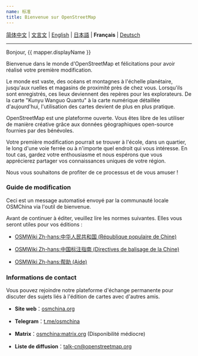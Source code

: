 ```yaml
---
name: 标准
title: Bienvenue sur OpenStreetMap
---
```


[简体中文](https://osmchina.org/pages/welcome/default/zh-Hans.html) | [文言文](https://osmchina.org/pages/welcome/default/zh-classical.html) | [English](https://osmchina.org/pages/welcome/default/en.html) | [日本語](https://osmchina.org/pages/welcome/default/ja.html) | **Français** | [Deutsch](https://osmchina.org/pages/welcome/default/de.html)

<hr/>

Bonjour, {{ mapper.displayName }}

Bienvenue dans le monde d'OpenStreetMap et félicitations pour avoir réalisé votre première modification.

Le monde est vaste, des océans et montagnes à l'échelle planétaire, jusqu'aux ruelles et magasins de proximité près de chez vous. Lorsqu'ils sont enregistrés, ces lieux deviennent des repères pour les explorateurs. De la carte "Kunyu Wanguo Quantu" à la carte numérique détaillée d'aujourd'hui, l'utilisation des cartes devient de plus en plus pratique.

OpenStreetMap est une plateforme ouverte. Vous êtes libre de les utiliser de manière créative grâce aux données géographiques open-source fournies par des bénévoles.

Votre première modification pourrait se trouver à l'école, dans un quartier, le long d'une voie ferrée ou à n'importe quel endroit qui vous intéresse. En tout cas, gardez votre enthousiasme et nous espérons que vous apprécierez partager vos connaissances uniques de votre région.

Nous vous souhaitons de profiter de ce processus et de vous amuser !

### Guide de modification

Ceci est un message automatisé envoyé par la communauté locale OSMChina via l'outil de bienvenue.

Avant de continuer à éditer, veuillez lire les normes suivantes. Elles vous seront utiles pour vos éditions :

* [OSMWiki Zh-hans:中华人民共和国 (République populaire de Chine)](https://wiki.openstreetmap.org/wiki/Zh-hans:%E4%B8%AD%E5%8D%8E%E4%BA%BA%E6%B0%91%E5%85%B1%E5%92%8C%E5%9B%BD)

* [OSMWiki Zh-hans:中国标注指南 (Directives de balisage de la Chine)](https://wiki.openstreetmap.org/wiki/Zh-hans:%E4%B8%AD%E5%9B%BD%E6%A0%87%E6%B3%A8%E6%8C%87%E5%8D%97)

* [OSMWiki Zh-hans:帮助 (Aide)](https://wiki.openstreetmap.org/wiki/Zh-hans:%E5%B8%AE%E5%8A%A9)

### Informations de contact

Vous pouvez rejoindre notre plateforme d'échange permanente pour discuter des sujets liés à l'édition de cartes avec d'autres amis.

* **Site web**：[osmchina.org](https://osmchina.org)

* **Telegram**：[t.me/osmchina](https://t.me/osmchina)

* **Matrix**：[osmchina:matrix.org](https://matrix.to/#/#osmchina:matrix.org) (Disponibilité médiocre)

* **Liste de diffusion**：[talk-cn@openstreetmap.org](mailto:talk-cn@openstreetmap.org)
